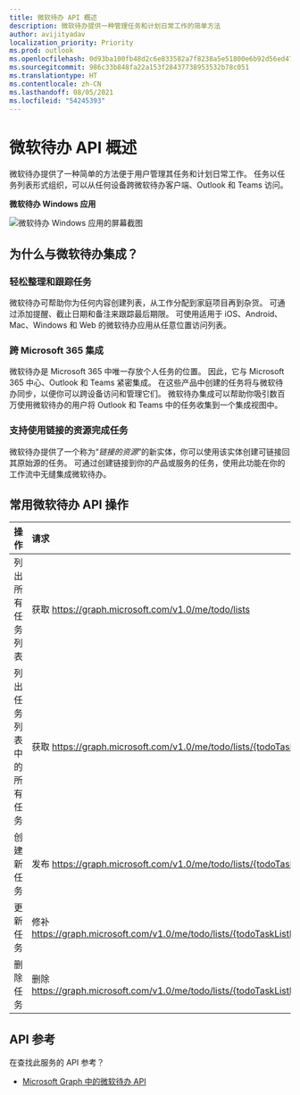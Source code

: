 ```yaml
---
title: 微软待办 API 概述
description: 微软待办提供一种管理任务和计划日常工作的简单方法
author: avijityadav
localization_priority: Priority
ms.prod: outlook
ms.openlocfilehash: 0d93ba100fb48d2c6e833582a7f8238a5e51800e6b92d56ed4707e2aad2d8499
ms.sourcegitcommit: 986c33b848fa22a153f28437738953532b78c051
ms.translationtype: HT
ms.contentlocale: zh-CN
ms.lasthandoff: 08/05/2021
ms.locfileid: "54245393"
---
```

# <a name="to-do-api-overview"></a>微软待办 API 概述
微软待办提供了一种简单的方法便于用户管理其任务和计划日常工作。 任务以任务列表形式组织，可以从任何设备跨微软待办客户端、Outlook 和 Teams 访问。

**微软待办 Windows 应用**

![微软待办 Windows 应用的屏幕截图](./images/todo-windows-app.png "微软待办 Windows 应用的图像")

## <a name="why-integrate-with-to-do"></a>为什么与微软待办集成？

### <a name="ease-of-organizing-and-tracking-tasks"></a>轻松整理和跟踪任务
微软待办可帮助你为任何内容创建列表，从工作分配到家庭项目再到杂货。 可通过添加提醒、截止日期和备注来跟踪最后期限。 可使用适用于 iOS、Android、Mac、Windows 和 Web 的微软待办应用从任意位置访问列表。 

### <a name="integrate-across-microsoft-365"></a>跨 Microsoft 365 集成
微软待办是 Microsoft 365 中唯一存放个人任务的位置。 因此，它与 Microsoft 365 中心、Outlook 和 Teams 紧密集成。 在这些产品中创建的任务将与微软待办同步，以便你可以跨设备访问和管理它们。 微软待办集成可以帮助你吸引数百万使用微软待办的用户将 Outlook 和 Teams 中的任务收集到一个集成视图中。  

### <a name="support-task-completion-using-linked-resources"></a>支持使用链接的资源完成任务
微软待办提供了一个称为“_链接的资源_”的新实体，你可以使用该实体创建可链接回其原始源的任务。 可通过创建链接到你的产品或服务的任务，使用此功能在你的工作流中无缝集成微软待办。 

## <a name="common-to-do-api-operations"></a>常用微软待办 API 操作

|操作|请求|
|:--------|:--|
| 列出所有任务列表 | 获取 https://graph.microsoft.com/v1.0/me/todo/lists |
| 列出任务列表中的所有任务 | 获取 https://graph.microsoft.com/v1.0/me/todo/lists/{todoTaskListId}/tasks |
| 创建新任务 | 发布 https://graph.microsoft.com/v1.0/me/todo/lists/{todoTaskListId}/tasks |
| 更新任务 | 修补 https://graph.microsoft.com/v1.0/me/todo/lists/{todoTaskListId}/tasks/{todoTaskId} |
| 删除任务 | 删除 https://graph.microsoft.com/v1.0/me/todo/lists/{todoTaskListId}/tasks/{todoTaskId} |

## <a name="api-reference"></a>API 参考
在查找此服务的 API 参考？

- [Microsoft Graph 中的微软待办 API](/graph/api/resources/todo-overview)
